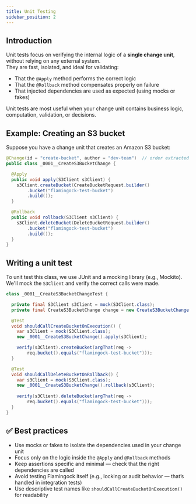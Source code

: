```yaml
---
title: Unit Testing
sidebar_position: 2
---
```


## Introduction

Unit tests focus on verifying the internal logic of a **single change unit**, without relying on any external system.  
They are fast, isolated, and ideal for validating:

- That the `@Apply` method performs the correct logic
- That the `@Rollback` method compensates properly on failure
- That injected dependencies are used as expected (using mocks or fakes)

Unit tests are most useful when your change unit contains business logic, computation, validation, or decisions.


## Example: Creating an S3 bucket

Suppose you have a change unit that creates an Amazon S3 bucket:

```java
@Change(id = "create-bucket", author = "dev-team")  // order extracted from filename
public class _0001__CreateS3BucketChange {

  @Apply
  public void apply(S3Client s3Client) {
    s3Client.createBucket(CreateBucketRequest.builder()
        .bucket("flamingock-test-bucket")
        .build());
  }

  @Rollback
  public void rollback(S3Client s3Client) {
    s3Client.deleteBucket(DeleteBucketRequest.builder()
        .bucket("flamingock-test-bucket")
        .build());
  }
}
```


## Writing a unit test

To unit test this class, we use JUnit and a mocking library (e.g., Mockito).  
We'll mock the `S3Client` and verify the correct calls were made.

```java
class _0001__CreateS3BucketChangeTest {

  private final S3Client s3Client = mock(S3Client.class);
  private final CreateS3BucketChange change = new CreateS3BucketChange();

  @Test
  void shouldCallCreateBucketOnExecution() {
    var s3Client = mock(S3Client.class);
    new _0001__CreateS3BucketChange().apply(s3Client);

    verify(s3Client).createBucket(argThat(req ->
        req.bucket().equals("flamingock-test-bucket")));
  }

  @Test
  void shouldCallDeleteBucketOnRollback() {
    var s3Client = mock(S3Client.class);
    new _0001__CreateS3BucketChange().rollback(s3Client);
    
    verify(s3Client).deleteBucket(argThat(req ->
        req.bucket().equals("flamingock-test-bucket")));
  }
}
```


## ✅ Best practices

- Use mocks or fakes to isolate the dependencies used in your change unit
- Focus only on the logic inside the `@Apply` and `@Rollback` methods
- Keep assertions specific and minimal — check that the right dependencies are called
- Avoid testing Flamingock itself (e.g., locking or audit behavior — that’s handled in integration tests)
- Use descriptive test names like `shouldCallCreateBucketOnExecution()` for readability  
